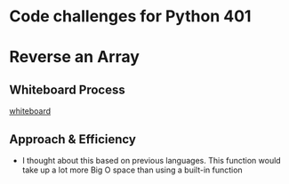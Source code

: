 # Code challenges for Python 401

# Reverse an Array
<!-- Write a function called reverseArray which takes an array as an argument. Without utilizing any of the built-in methods available to your language, return an array with elements in reversed order. -->

## Whiteboard Process
<!-- Embedded whiteboard image -->
[whiteboard](./whiteboard-chall1.PNG)
## Approach & Efficiency
<!-- What approach did you take? Discuss Why. What is the Big O space/time for this approach? -->
- I thought about this based on previous languages. This function would take up a lot more Big O space than using a built-in function

